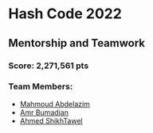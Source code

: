# Hash Code 2022
## Mentorship and Teamwork
### Score: 2,271,561 pts

### Team Members:
- [Mahmoud Abdelazim](https://github.com/MahmoudAbdelazim)
- [Amr Bumadian](https://github.com/AmrBumadian)
- [Ahmed ShikhTawel](https://github.com/ShikhTawel)